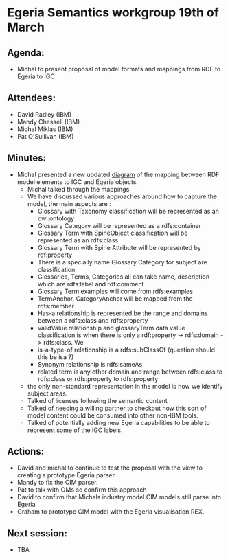 # Egeria Semantics workgroup 19th of March

## Agenda:
* Michal to present proposal of model formats and mappings from RDF to Egeria to IGC  

## Attendees:
* David Radley (IBM)
* Mandy Chessell (IBM)
* Michal Miklas (IBM)
* Pat O'Sullivan (IBM)

## Minutes:
* Michal presented a new updated [diagram](../documents/igc-rdf_owl-egeria-DIAGRAM-2020-04-02.png) of the mapping between RDF model elements to IGC and Egeria objects.
    * Michal talked through the mappings
    * We have discussed various approaches around how to capture the model, the main aspects are :
        * Glossary with Taxonomy classification will be represented as an owl:ontology
        * Glossary Category will be represented as a rdfs:container 
        * Glossary Term with SpineObject classification will be represented as an rdfs:class
        * Glossary Term with Spine Attribute will be represented by rdf:property
        * There is a specially name Glossary Category for subject are classification.
        * Glossaries, Terms, Categories all can take name, description which are rdfs:label and rdf:comment  
        * Glossary Term examples will come from rdfs:examples
        * TermAnchor, CategoryAnchor will be mapped from the rdfs:member
        * Has-a relationship is represented be the range and domains between a rdfs:class and rdfs:property
        * validValue relationship and glossaryTerm data value classification is when there is only a rdf:property -> rdfs:domain -> rdfs:class. We  
        * is-a-type-of relationship is a rdfs:subClassOf (question should this be isa ?)
        * Synonym relationship is rdfs:sameAs 
        * related term is any other domain and range between rdfs:class to rdfs:class or rdfs:property to rdfs:property  
   * the only non-standard representation in the model is how we identify subject areas.      
   * Talked of licenses following the semantic content
   * Talked of needing a willing partner to checkout how this sort of model content could be consumed into other non-IBM tools.
   * Talked of potentially adding new Egeria capabilities to be able to represent some of the IGC labels. 
                     
## Actions:
* David and michal to continue to test the proposal with the view to creating a prototype Egeria parser.
* Mandy to fix the CIM parser.
* Pat to talk with OMs so confirm this approach 
* David to confirm that Michals industry model CIM models still parse into Egeria  
* Graham to prototype CIM model with the Egeria visualisation REX.

 
## Next session:
* TBA 